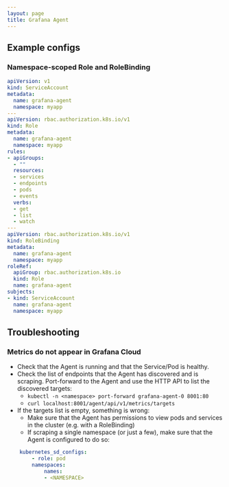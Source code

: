 ```yaml
---
layout: page
title: Grafana Agent
---
```


## Example configs

### Namespace-scoped Role and RoleBinding

```yaml
apiVersion: v1
kind: ServiceAccount
metadata:
  name: grafana-agent
  namespace: myapp
---
apiVersion: rbac.authorization.k8s.io/v1
kind: Role
metadata:
  name: grafana-agent
  namespace: myapp
rules:
- apiGroups:
  - ""
  resources:
  - services
  - endpoints
  - pods
  - events
  verbs:
  - get
  - list
  - watch
---
apiVersion: rbac.authorization.k8s.io/v1
kind: RoleBinding
metadata:
  name: grafana-agent
  namespace: myapp
roleRef:
  apiGroup: rbac.authorization.k8s.io
  kind: Role
  name: grafana-agent
subjects:
- kind: ServiceAccount
  name: grafana-agent
  namespace: myapp
```

## Troubleshooting

### Metrics do not appear in Grafana Cloud

- Check that the Agent is running and that the Service/Pod is healthy.
- Check the list of endpoints that the Agent has discovered and is scraping. Port-forward to the Agent and use the HTTP API to list the discovered targets:
    - `kubectl -n <namespace> port-forward grafana-agent-0 8001:80`
    - `curl localhost:8001/agent/api/v1/metrics/targets`
- If the targets list is empty, something is wrong:
    - Make sure that the Agent has permissions to view pods and services in the cluster (e.g. with a RoleBinding)
    - If scraping a single namespace (or just a few), make sure that the Agent is configured to do so:

```yaml
    kubernetes_sd_configs:
        - role: pod
        namespaces:
            names:
            - <NAMESPACE>
```
